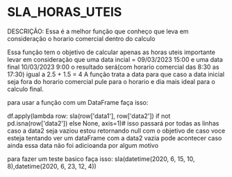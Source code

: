 # SLA_HORAS_UTEIS
DESCRIÇÃO: Essa é a melhor função que conheço que leva em consideração o horario comercial dentro do calculo

Essa função tem o objetivo de calcular apenas as horas uteis importante levar em consideração que uma data incial = 09/03/2023 15:00 e uma data final 10/03/2023 9:00 o resultado será(com horario comercial das 8:30 as 17:30) igual a 2.5 + 1.5 = 4
A função trata a data para que caso a data inicial seja fora do horario comercial pule para o horario e dia mais ideal para o calculo final.


para usar a função com um DataFrame faça isso:

df.apply(lambda row: sla(row['data1'], row['data2']) if not pd.isna(row['data2']) else None, axis=1)# isso passará por todas as linhas caso a data2 seja vaziou estou retornando null com o objetivo de caso voce esteja tentando ver um dataFrame com a data2 vazia pode acontecer caso ainda essa data não foi adicioanda por algum motivo

para fazer um teste basico faça isso:
sla(datetime(2020, 6, 15, 10, 8),datetime(2020, 6, 23, 12, 4))
